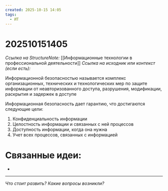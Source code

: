 ```yaml
---
created: 2025-10-15 14:05
tags:
  - ИТ
---
```

# 202510151405
*Ссылка на StructureNote:* [[Информационные технологии в профессиональной деятельности]]
*Ссылка на исходник или контекст (если есть):* 

Информационной безопасностью называется комплекс организационных, технических и технологических мер по защите информации от неавторизованного доступа, разрушения, модификации, раскрытия и задержек в доступе

Информационная безопасность дает гарантию, что достигаются следующие цели:
1) Конфиденциальность информации
2) Целостность информации и связанных с ней процессов
3) Доступность информации, когда она нужна
4) Учет всех процессов, связанных с информацией
# Связанные идеи:
* 
---

*Что стоит развить? Какие вопросы возникли?*